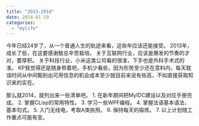 ```yaml
---
title: "2013-2014"
date: 2014-01-19
categories: 
  - "mylife"
---
```


今年已经24岁了，从一个普通人生的轨迹来看，这些年应该还能接受。 2013年，成长了些，在这要感谢敖总辛苦栽培。 关于互联网行业，应该是爆发的节奏的才对，要厚积。 关于科技行业，小米这类公司看的很准，下手也是外科手术式的准。 KP我觉得还是随身带着吧，手机少看些，因为形势至少还在意料内，每天耽误时间从中间甄别出可用信息的机会成本至少就目前来说有些高，不如直接获取知识来的实在。

那么就2014，就列出来一些清单吧。 1. 在新年期间把MyIDC建设以及对应手册完成。 2. 掌握CLisp的常用特性。 3. 学习一些WPF编程。 4. 掌握法语基本语法，基本句式。 5. 入门无线电，考取A类执照。 6. 保持每天的锻炼。 7. 以上计划随工作重点可能有变。
